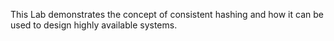 This Lab demonstrates the concept of consistent hashing and how it can be used to design highly available systems.
